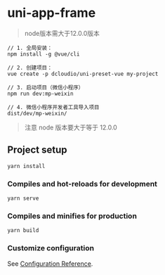 # uni-app-frame

> node版本需大于12.0.0版本

```
// 1. 全局安装：
npm install -g @vue/cli

// 2. 创建项目：
vue create -p dcloudio/uni-preset-vue my-project

// 3. 启动项目（微信小程序）
npm run dev:mp-weixin

// 4. 微信小程序开发者工具导入项目
dist/dev/mp-weixin/
```

> 注意 node 版本要大于等于 12.0.0

## Project setup

```
yarn install
```

### Compiles and hot-reloads for development

```
yarn serve
```

### Compiles and minifies for production

```
yarn build
```

### Customize configuration

See [Configuration Reference](https://cli.vuejs.org/config/).
